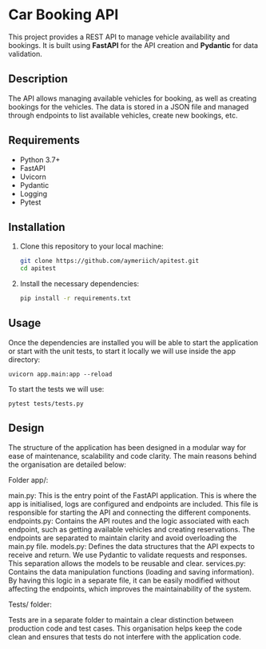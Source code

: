 # Car Booking API

This project provides a REST API to manage vehicle availability and bookings. It is built using **FastAPI** for the API creation and **Pydantic** for data validation.

## Description

The API allows managing available vehicles for booking, as well as creating bookings for the vehicles. The data is stored in a JSON file and managed through endpoints to list available vehicles, create new bookings, etc.

## Requirements

- Python 3.7+
- FastAPI
- Uvicorn
- Pydantic
- Logging
- Pytest

## Installation

1. Clone this repository to your local machine:

    ```bash
    git clone https://github.com/aymeriich/apitest.git
    cd apitest
    ```

2. Install the necessary dependencies:

    ```bash
    pip install -r requirements.txt
    ```

## Usage

Once the dependencies are installed you will be able to start the application or start with the unit tests, to start it locally we will use inside the app directory:


    uvicorn app.main:app --reload


To start the tests we will use:


    pytest tests/tests.py


## Design 

The structure of the application has been designed in a modular way for ease of maintenance, scalability and code clarity. The main reasons behind the organisation are detailed below:

Folder app/:

main.py: This is the entry point of the FastAPI application. This is where the app is initialised, logs are configured and endpoints are included. This file is responsible for starting the API and connecting the different components.
endpoints.py: Contains the API routes and the logic associated with each endpoint, such as getting available vehicles and creating reservations. The endpoints are separated to maintain clarity and avoid overloading the main.py file.
models.py: Defines the data structures that the API expects to receive and return. We use Pydantic to validate requests and responses. This separation allows the models to be reusable and clear.
services.py: Contains the data manipulation functions (loading and saving information). By having this logic in a separate file, it can be easily modified without affecting the endpoints, which improves the maintainability of the system.

Tests/ folder:

Tests are in a separate folder to maintain a clear distinction between production code and test cases. This organisation helps keep the code clean and ensures that tests do not interfere with the application code.


